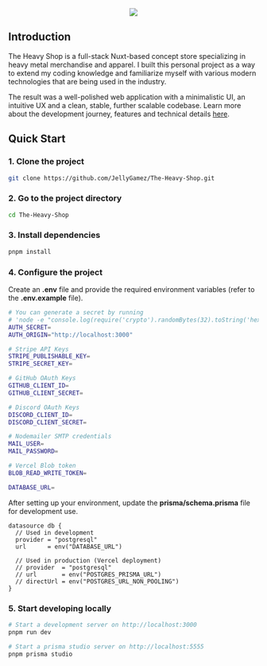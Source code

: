 <div align="center">
  <a href="https://theheavyshop.vercel.app/">
    <img src="https://github.com/user-attachments/assets/f1737d0d-1e0f-4f39-ad0f-66136e3c4d54">
  </a>
</div>

## Introduction
The Heavy Shop is a full-stack Nuxt-based concept store specializing in heavy metal merchandise and apparel. I built this personal project as a way to extend my coding knowledge and familiarize myself with various modern technologies that are being used in the industry.

The result was a well-polished web application with a minimalistic UI, an intuitive UX and a clean, stable, further scalable codebase. Learn more about the development journey, features and technical details [here](https://theheavyshop.vercel.app/about).

## Quick Start

### 1. Clone the project

```bash
git clone https://github.com/JellyGamez/The-Heavy-Shop.git
```

### 2. Go to the project directory

```bash
cd The-Heavy-Shop
```

### 3. Install dependencies

```bash
pnpm install
```

### 4. Configure the project
Create an **.env** file and provide the required environment variables (refer to the **.env.example** file).

```bash
# You can generate a secret by running
# 'node -e "console.log(require('crypto').randomBytes(32).toString('hex'))"'
AUTH_SECRET=
AUTH_ORIGIN="http://localhost:3000"

# Stripe API Keys
STRIPE_PUBLISHABLE_KEY=
STRIPE_SECRET_KEY=

# GitHub OAuth Keys
GITHUB_CLIENT_ID=
GITHUB_CLIENT_SECRET=

# Discord OAuth Keys
DISCORD_CLIENT_ID=
DISCORD_CLIENT_SECRET=

# Nodemailer SMTP credentials
MAIL_USER=
MAIL_PASSWORD=

# Vercel Blob token
BLOB_READ_WRITE_TOKEN=

DATABASE_URL=
```

After setting up your environment, update the **prisma/schema.prisma** file for development use.

```prisma
datasource db {
  // Used in development
  provider = "postgresql"
  url      = env("DATABASE_URL")

  // Used in production (Vercel deployment)
  // provider  = "postgresql"
  // url       = env("POSTGRES_PRISMA_URL")
  // directUrl = env("POSTGRES_URL_NON_POOLING")
}
```

### 5. Start developing locally

```bash
# Start a development server on http://localhost:3000
pnpm run dev

# Start a prisma studio server on http://localhost:5555
pnpm prisma studio
```

